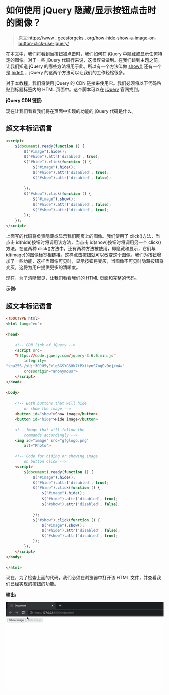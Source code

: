 # 如何使用 jQuery 隐藏/显示按钮点击时的图像？

> 原文:[https://www . geesforgeks . org/how-hide-show-a-image-on-button-click-use-jquery/](https://www.geeksforgeeks.org/how-to-hide-show-an-image-on-button-click-using-jquery/)

在本文中，我们将看到当按钮被点击时，我们如何在 jQuery 中隐藏或显示任何特定的图像。对于一些 jQuery 代码行来说，这很容易做到。在我们跳到主题之前，让我们知道 jQuery 的哪些方法将用于此。所以有一个方法叫做 [show()](https://www.geeksforgeeks.org/jquery-effect-show-method/) 还有一个是 [hide()](https://www.geeksforgeeks.org/jquery-hide-with-examples/) ，jQuery 的这两个方法可以让我们的工作轻松很多。

对于本教程，我们将使用 jQuery 的 CDN 链接来使用它。我们必须将以下代码粘贴到标题标签内的 HTML 页面中。这个脚本可以在 [jQuery](https://jquery.com/) 官网找到。

**jQuery CDN 链接:**

现在让我们看看我们将在页面中实现的功能的 jQuery 代码是什么。

## 超文本标记语言

```html
<script>
    $(document).ready(function () {
        $("#image").hide();
        $("#hide").attr('disabled', true);
        $("#hide").click(function () {
            $("#image").hide();
            $("#hide").attr('disabled', true);
            $("#show").attr('disabled', false);

        });
        $("#show").click(function () {
            $("#image").show();
            $("#hide").attr('disabled', false);
            $("#show").attr('disabled', true);
        });
    });
</script>
```

上面写的代码将负责隐藏或显示我们网页上的图像。我们使用了 click()方法，当点击 id(hide)按钮时将调用该方法，当点击 id(show)按钮时将调用另一个 click()方法。在这两种 click()方法中，还有两种方法被使用，即隐藏和显示，它们与 id(image)的图像标签相链接。这样点击按钮就可以改变这个图像。我们为按钮增加了一些功能，这样当图像可见时，显示按钮将变灰，当图像不可见时隐藏按钮将变灰，这将为用户提供更多的清晰度。

现在，为了清晰起见，让我们看看我们的 HTML 页面和完整的代码。

**示例:**

## 超文本标记语言

```html
<!DOCTYPE html>
<html lang="en">

<head>

    <!-- CDN link of jQuery -->
    <script src=
    "https://code.jquery.com/jquery-3.6.0.min.js"
        integrity=
"sha256-/xUj+3OJU5yExlq6GSYGSHk7tPXikynS7ogEvDej/m4=" 
        crossorigin="anonymous">
    </script>
</head>

<body>

    <!-- Both buttons that will hide
        or show the image -->
    <button id="show">Show image</button>
    <button id="hide">Hide image</button>

    <!-- Image that will follow the 
        commands accordingly -->
    <img id="image" src="gfglogo.png"
        alt="Photo">

    <!-- Code for hiding or showing image 
        on button click -->
    <script>
        $(document).ready(function () {
            $("#image").hide();
            $("#hide").attr('disabled', true);
            $("#hide").click(function () {
                $("#image").hide();
                $("#hide").attr('disabled', true);
                $("#show").attr('disabled', false);

            });
            $("#show").click(function () {
                $("#image").show();
                $("#hide").attr('disabled', false);
                $("#show").attr('disabled', true);
            });
        });
    </script>
</body>

</html>
```

现在，为了检查上面的代码，我们必须在浏览器中打开该 HTML 文件，并查看我们已经实现的按钮的功能。

**输出:**

![](img/7e45a71fc708596ede742d87216a9cc4.png)